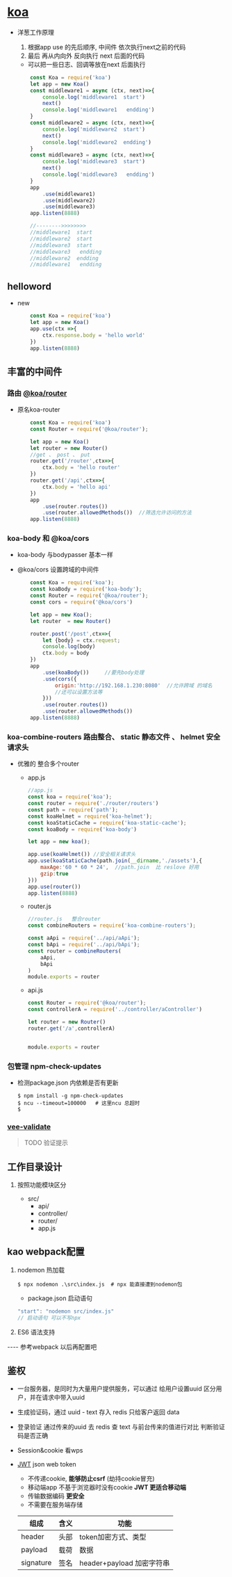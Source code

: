 # [koa](https://koa.bootcss.com/)

- 洋葱工作原理  

    1. 根据app use 的先后顺序, 中间件 依次执行next之前的代码
    2. 最后 再从内向外  反向执行    next 后面的代码
    
    - 可以把一些日志、回调等放在next 后面执行

    ```js
        const Koa = require('koa')
        let app = new Koa()
        const middleware1 = async (ctx, next)=>{
            console.log('middleware1  start')
            next()
            console.log('middleware1   endding')
        }
        const middleware2 = async (ctx, next)=>{
            console.log('middleware2  start')
            next()
            console.log('middleware2  endding')
        }
        const middleware3 = async (ctx, next)=>{
            console.log('middleware3  start')
            next()
            console.log('middleware3   endding')
        }
        app
            .use(middleware1)
            .use(middleware2)
            .use(middleware3)
        app.listen(8888)

        //-------->>>>>>>>
        //middleware1  start
        //middleware2  start
        //middleware3  start
        //middleware3   endding
        //middleware2  endding
        //middleware1   endding
    ```

## helloword 

- new 

    ```js
        const Koa = require('koa')
        let app = new Koa()
        app.use(ctx =>{
            ctx.response.body = 'hello world'
        })
        app.listen(8888)
    ```

## 丰富的中间件


### 路由 [@koa/router](https://www.npmjs.com/package/koa-router)

- 原名koa-router  

    ```js
        const Koa = require('koa')
        const Router = require('@koa/router');

        let app = new Koa()
        let router = new Router()
        //get 、 post 、 put
        router.get('/router',ctx=>{
            ctx.body = 'hello router'
        })
        router.get('/api',ctx=>{
            ctx.body = 'hello api'
        })
        app
            .use(router.routes())
            .use(router.allowedMethods())  //筛选允许访问的方法
        app.listen(8888)
    ```

### koa-body 和 @koa/cors

- koa-body 与bodypasser 基本一样
- @koa/cors 设置跨域的中间件

    ```js
        const Koa = require('koa');
        const koaBody = require('koa-body');
        const Router = require('@koa/router');
        const cors = require('@koa/cors') 

        let app = new Koa();
        let router  = new Router()

        router.post('/post',ctx=>{
            let {body} = ctx.request;
            console.log(body)
            ctx.body = body
        })
        app
            .use(koaBody())     //要先body处理
            .use(cors({
                origin:'http://192.168.1.230:8080'  //允许跨域 的域名 
                //还可以设置方法等 
            }))         
            .use(router.routes())
            .use(router.allowedMethods())
        app.listen(8888)
    ```

### koa-combine-routers 路由整合、 static 静态文件 、 helmet 安全请求头

- 优雅的 整合多个router

    - app.js

        ```js
        //app.js
        const koa = require('koa');
        const router = require('./router/routers')  
        const path = require('path');
        const koaHelmet = require('koa-helmet');
        const koaStaticCache = require('koa-static-cache');
        const koaBody = require('koa-body')

        let app = new koa();

        app.use(koaHelmet()) //安全相关请求头
        app.use(koaStaticCache(path.join(__dirname,'./assets'),{
            maxAge:'60 * 60 * 24',  //path.join  比 reslove 好用
            gzip:true
        }))
        app.use(router())
        app.listen(8888)
        ```

    - router.js 

        ```js
        //router.js   整合router 
        const combineRouters = require('koa-combine-routers');

        const aApi = require('../api/aApi');
        const bApi = require('../api/bApi');
        const router = combineRouters(
            aApi,
            bApi
        )
        module.exports = router
        ```
    - api.js   

        ```js
        const Router = require('@koa/router');
        const controllerA = require('../controller/aController')

        let router = new Router()
        router.get('/a',controllerA)


        module.exports = router
        ```



### 包管理 npm-check-updates

- 检测package.json  内依赖是否有更新

    ```shell
    $ npm install -g npm-check-updates
    $ ncu --timeout=100000   # 这里ncu 总超时
    $ 
    ```

### [vee-validate ](https://www.npmjs.com/package/vee-validate)

> TODO 验证提示


## 工作目录设计

1. 按照功能模块区分

    - src/
        - api/  
        - controller/
        - router/
        - app.js

## kao webpack配置

1. nodemon 热加载

    ```shell
    $ npx nodemon .\src\index.js  # npx 能直接遭到nodemon包
    ```

    - package.json 启动语句

    ```js
    "start": "nodemon src/index.js"
    // 启动语句 可以不写npx
    ```
2. ES6 语法支持     

----  参考webpack    以后再配置吧

## 鉴权

- 一台服务器，是同时为大量用户提供服务，可以通过 给用户设置uuid 区分用户，并在请求中带入uuid
- 生成验证码，通过 uuid - text  存入 redis   只给客户返回 data
- 登录验证  通过传来的uuid 去 redis 查 text 与前台传来的值进行对比   判断验证码是否正确

- Session&cookie
    看wps

- [JWT](https://www.npmjs.com/package/koa-jwt)   json web token

    - 不传递cookie, **能够防止csrf** (劫持cookie冒充)
    - 移动端app 不基于浏览器时没有cookie **JWT 更适合移动端**
    - 传输数据编码 **更安全**
    - 不需要在服务端存储

    组成 | 含义 | 功能
    -|-|-
    header      |  头部| token加密方式、类型
    payload     |  载荷| 数据
    signature   |  签名| header+payload 加密字符串




